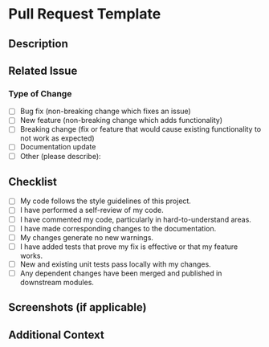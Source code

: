 # Pull Request Template

## Description
<!-- Provide a brief description of the changes introduced by this pull request. -->

## Related Issue
<!-- If this pull request addresses an issue, please link to it. -->
<!-- Example: Fixes #123 -->

### Type of Change
<!-- Please delete options that are not relevant. -->

- [ ] Bug fix (non-breaking change which fixes an issue)
- [ ] New feature (non-breaking change which adds functionality)
- [ ] Breaking change (fix or feature that would cause existing functionality to not work as expected)
- [ ] Documentation update
- [ ] Other (please describe):

## Checklist

- [ ] My code follows the style guidelines of this project.
- [ ] I have performed a self-review of my code.
- [ ] I have commented my code, particularly in hard-to-understand areas.
- [ ] I have made corresponding changes to the documentation.
- [ ] My changes generate no new warnings.
- [ ] I have added tests that prove my fix is effective or that my feature works.
- [ ] New and existing unit tests pass locally with my changes.
- [ ] Any dependent changes have been merged and published in downstream modules.

## Screenshots (if applicable)
<!-- If your changes involve UI/UX updates, please include screenshots to demonstrate them. -->

## Additional Context
<!-- Add any other context or screenshots about the pull request here. -->
